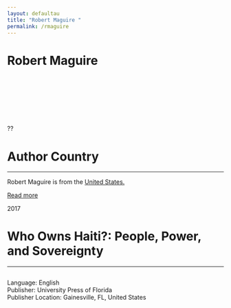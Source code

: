 ```yaml
---
layout: defaultau
title: "Robert Maguire "
permalink: /rmaguire
---
```

<!-- partial:index.partial.html -->
<div class="content">
    <h1>Robert Maguire </h1>
    <div class="quote">
        <div><img src="" class="logo"></div>
    </div>
    <div class="timeline">
        <div style="padding-bottom:100px;"></div>
        <div class="block">
            <div class="date right"><p class="right">??</p></div>
            <div class="dot"></div>
            <div class="left first">
            <div class="author_country">
                <h1>Author Country</h1><hr>
          <div class="aclocation">   <p>Robert Maguire  is from the <a href="http://localhost:4000/1"> United States.</a></p></div>
              <div class="acreadmore">  <a href="#" target="_blank">Read more</a></div>
            </div>
            </div>
        </div>
        <div class="block">
            <div class="date left"><p class="left">2017</p></div>
            <div class="dot"></div>
            <div class="right">
                <h1>Who Owns Haiti?: People, Power, and Sovereignty</h1><hr>
                <p><img src=""></p>
                <p>
                Language: English<br>
                Publisher: University Press of Florida<br>
                Publisher Location: Gainesville, FL, United States<br>
                </p>
            </div>
        </div>


</div>
<!-- partial -->
  <script src='https://cdnjs.cloudflare.com/ajax/libs/jquery/3.1.1/jquery.min.js'></script><script  src="assets/js/authorscript.js"></script>
